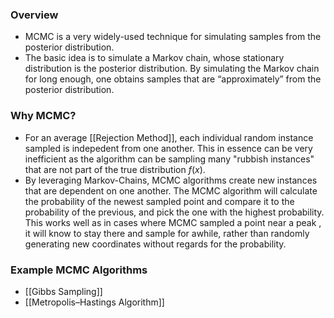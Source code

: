 ### Overview
- MCMC is a very widely-used technique for simulating samples from the posterior distribution.
- The basic idea is to simulate a Markov chain, whose stationary distribution is the posterior distribution. By simulating the Markov chain for long enough, one obtains samples that are “approximately” from the posterior distribution.

### Why MCMC?
- For an average [[Rejection Method]], each individual random instance sampled is indepedent from one another. This in essence can be very inefficient as the algorithm can be sampling many "rubbish instances" that are not part of the true distribution $f(x)$.
- By leveraging Markov-Chains, MCMC algorithms create new instances that are dependent on one another. The MCMC algorithm will calculate the probability of the newest sampled point and compare it to the probability of the previous, and pick the one with the highest probability. This works well as in cases where MCMC sampled a point near a peak , it will know to stay there and sample for awhile, rather than randomly generating new coordinates without regards for the probability.


### Example MCMC Algorithms
- [[Gibbs Sampling]]
- [[Metropolis–Hastings Algorithm]]


